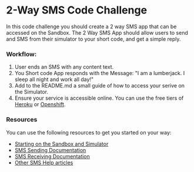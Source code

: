 # 2-Way SMS Code Challenge 
In this code challenge you should create a 2 way SMS app that can be accessed on the Sandbox. The 2 Way SMS App should allow users to send and SMS from their simulator to your short code, and get a simple reply.

### Workflow:
1. User ends an SMS with any content text.
2. You Short code App responds with the Message: "I am a lumberjack. I sleep all night and work all day!"
3. Add to the README.md a small guide of how to access your serive on the Simulator.
4. Ensure your service is accessible online. You can use the free tiers of [Heroku](https://www.heroku.com/) or [Openshift](https://www.openshift.com/).

### Resources
You can use the following resources to get you started on your way:
* [Starting on the Sandbox and Simulator](http://help.africastalking.com/website/how-to-get-started-on-the-africas-talking-sand-box)
* [SMS Sending Documentation](http://docs.africastalking.com/sms/sending)
* [SMS Receiving Documentation](http://docs.africastalking.com/sms/callback)
* [Other SMS Help articles](http://help.africastalking.com/sms)
